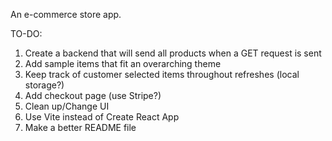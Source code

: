 An e-commerce store app.

TO-DO:
1. Create a backend that will send all products when a GET request is sent
2. Add sample items that fit an overarching theme
3. Keep track of customer selected items throughout refreshes (local storage?)
4. Add checkout page (use Stripe?)
5. Clean up/Change UI
6. Use Vite instead of Create React App
7. Make a better README file
